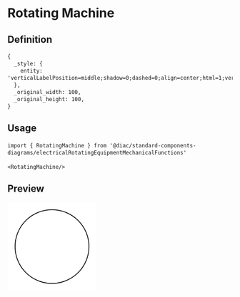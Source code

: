 # Rotating Machine

## Definition

```
{
  _style: { 
    entity: 'verticalLabelPosition=middle;shadow=0;dashed=0;align=center;html=1;verticalAlign=middle;strokeWidth=1;shape=ellipse;fontSize=32;perimeter=ellipsePerimeter;',
  },
  _original_width: 100,
  _original_height: 100,
}
```

## Usage

```
import { RotatingMachine } from '@diac/standard-components-diagrams/electricalRotatingEquipmentMechanicalFunctions'

<RotatingMachine/>
```

## Preview

<img src="./rotating-machine.png" width="200"/>
